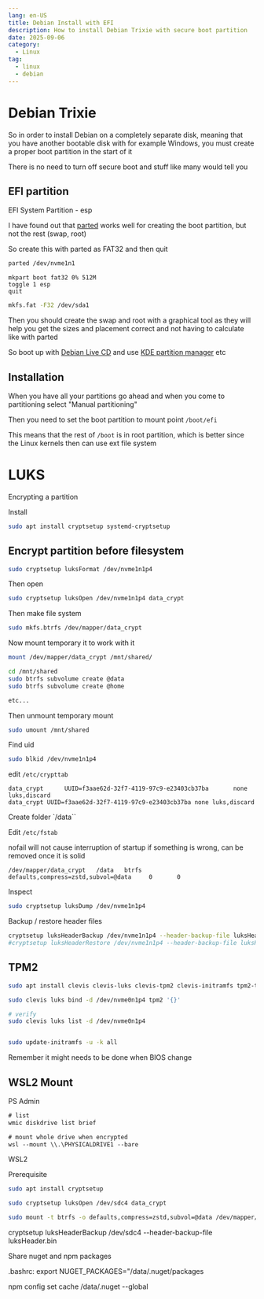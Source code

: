 ```yaml
---
lang: en-US
title: Debian Install with EFI
description: How to install Debian Trixie with secure boot partition
date: 2025-09-06
category:
  - Linux
tag:
  - linux
  - debian
---
```



# Debian Trixie

So in order to install Debian on a completely separate disk, meaning that you have another bootable disk with for example Windows, you must create a proper boot partition in the start of it

There is no need to turn off secure boot and stuff like many would tell you

## EFI partition

EFI System Partition - esp

I have found out that [parted](https://www.gnu.org/software/parted/) works well for creating the boot partition, but not the rest (swap, root)

So create this with parted as FAT32 and then quit

```sh
parted /dev/nvme1n1
```

```parted
mkpart boot fat32 0% 512M
toggle 1 esp
quit
```

```sh
mkfs.fat -F32 /dev/sda1
```

Then you should create the swap and root with a graphical tool as they will help you get the sizes and placement correct and not having to calculate like with parted

So boot up with [Debian Live CD](https://www.debian.org/CD/live/) and use [KDE partition manager](https://apps.kde.org/partitionmanager/) etc

## Installation

When you have all your partitions go ahead and when you come to partitioning select "Manual partitioning"

Then you need to set the boot partition to mount point `/boot/efi`

This means that the rest of `/boot` is in root partition, which is better since the Linux kernels then can use ext file system




# LUKS

Encrypting a partition

Install

```sh
sudo apt install cryptsetup systemd-cryptsetup
```

## Encrypt partition before filesystem

```sh
sudo cryptsetup luksFormat /dev/nvme1n1p4
```

Then open

```sh
sudo cryptsetup luksOpen /dev/nvme1n1p4 data_crypt
```

Then make file system

```sh
sudo mkfs.btrfs /dev/mapper/data_crypt
```

Now mount temporary it to work with it

```sh
mount /dev/mapper/data_crypt /mnt/shared/
```

```sh
cd /mnt/shared
sudo btrfs subvolume create @data
sudo btrfs subvolume create @home

etc...
```

Then unmount temporary mount 

```sh
sudo umount /mnt/shared
```

Find uid
```sh
sudo blkid /dev/nvme1n1p4
```

edit `/etc/crypttab`

```config
data_crypt      UUID=f3aae62d-32f7-4119-97c9-e23403cb37ba       none    luks,discard
data_crypt UUID=f3aae62d-32f7-4119-97c9-e23403cb37ba none luks,discard
```

Create folder `/data``

Edit `/etc/fstab`

nofail will not cause interruption of startup if something is wrong, can be removed once it is solid
```
/dev/mapper/data_crypt   /data   btrfs   defaults,compress=zstd,subvol=@data     0       0
```


Inspect

```sh
sudo cryptsetup luksDump /dev/nvme1n1p4
```

Backup / restore header files
```sh
cryptsetup luksHeaderBackup /dev/nvme1n1p4 --header-backup-file luksHeader.bin
#cryptsetup luksHeaderRestore /dev/nvme1n1p4 --header-backup-file luksHeader.bin
```


## TPM2

```sh
sudo apt install clevis clevis-luks clevis-tpm2 clevis-initramfs tpm2-tools
```

```sh
sudo clevis luks bind -d /dev/nvme0n1p4 tpm2 '{}'

# verify
sudo clevis luks list -d /dev/nvme0n1p4


sudo update-initramfs -u -k all
```

Remember it might needs to be done when BIOS change

## WSL2 Mount

PS Admin

```ps
# list
wmic diskdrive list brief

# mount whole drive when encrypted
wsl --mount \\.\PHYSICALDRIVE1 --bare
```

WSL2

Prerequisite

```sh
sudo apt install cryptsetup
```

```sh
sudo cryptsetup luksOpen /dev/sdc4 data_crypt

sudo mount -t btrfs -o defaults,compress=zstd,subvol=@data /dev/mapper/data_crypt /data
```


cryptsetup luksHeaderBackup /dev/sdc4 --header-backup-file luksHeader.bin

Share nuget and npm packages

.bashrc:
export NUGET_PACKAGES="/data/.nuget/packages

npm config set cache /data/.nuget --global